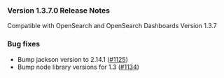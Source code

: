 ### Version 1.3.7.0 Release Notes

Compatible with OpenSearch and OpenSearch Dashboards Version 1.3.7

### Bug fixes

* Bump jackson version to 2.14.1 ([#1125](https://github.com/opensearch-project/sql/pull/1125))
* Bump node library versions for 1.3 ([#1134](https://github.com/opensearch-project/sql/pull/1134))
